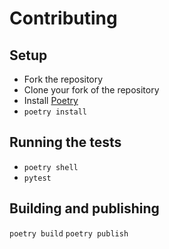 # Contributing

## Setup

+ Fork the repository
+ Clone your fork of the repository
+ Install [Poetry](https://python-poetry.org/)
+ `poetry install`

## Running the tests

+ `poetry shell`
+ `pytest`

## Building and publishing

`poetry build`
`poetry publish`
